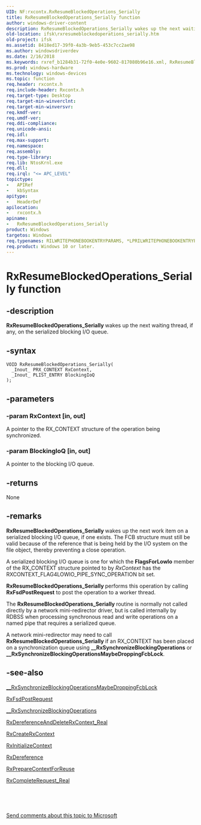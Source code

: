 ```yaml
---
UID: NF:rxcontx.RxResumeBlockedOperations_Serially
title: RxResumeBlockedOperations_Serially function
author: windows-driver-content
description: RxResumeBlockedOperations_Serially wakes up the next waiting thread, if any, on the serialized blocking I/O queue.
old-location: ifsk\rxresumeblockedoperations_serially.htm
old-project: ifsk
ms.assetid: 8418ed17-39f0-4a3b-9eb5-453c7cc2ae98
ms.author: windowsdriverdev
ms.date: 2/16/2018
ms.keywords: rxref_b1284b31-72f0-4e0e-9602-817080b96e16.xml, RxResumeBlockedOperations_Serially, ifsk.rxresumeblockedoperations_serially, RxResumeBlockedOperations_Serially function [Installable File System Drivers], rxcontx/RxResumeBlockedOperations_Serially
ms.prod: windows-hardware
ms.technology: windows-devices
ms.topic: function
req.header: rxcontx.h
req.include-header: Rxcontx.h
req.target-type: Desktop
req.target-min-winverclnt: 
req.target-min-winversvr: 
req.kmdf-ver: 
req.umdf-ver: 
req.ddi-compliance: 
req.unicode-ansi: 
req.idl: 
req.max-support: 
req.namespace: 
req.assembly: 
req.type-library: 
req.lib: NtosKrnl.exe
req.dll: 
req.irql: "<= APC_LEVEL"
topictype:
-	APIRef
-	kbSyntax
apitype:
-	HeaderDef
apilocation:
-	rxcontx.h
apiname:
-	RxResumeBlockedOperations_Serially
product: Windows
targetos: Windows
req.typenames: RILWRITEPHONEBOOKENTRYPARAMS, *LPRILWRITEPHONEBOOKENTRYPARAMS
req.product: Windows 10 or later.
---
```


# RxResumeBlockedOperations_Serially function


## -description


<b>RxResumeBlockedOperations_Serially </b>wakes up the next waiting thread, if any, on the serialized blocking I/O queue.


## -syntax


````
VOID RxResumeBlockedOperations_Serially(
  _Inout_ PRX_CONTEXT RxContext,
  _Inout_ PLIST_ENTRY BlockingIoQ
);
````


## -parameters




### -param RxContext [in, out]

A pointer to the RX_CONTEXT structure of the operation being synchronized. 


### -param BlockingIoQ [in, out]

A pointer to the blocking I/O queue. 


## -returns



None 




## -remarks



<b>RxResumeBlockedOperations_Serially </b>wakes up the next work item on a serialized blocking I/O queue, if one exists. The FCB structure must still be valid because of the reference that is being held by the I/O system on the file object, thereby preventing a close operation.

A serialized blocking I/O queue is one for which the <b>FlagsForLowIo</b> member of the RX_CONTEXT structure pointed to by <i>RxContext</i> has the RXCONTEXT_FLAG4LOWIO_PIPE_SYNC_OPERATION bit set. 

<b>RxResumeBlockedOperations_Serially </b>performs this operation by calling <b>RxFsdPostRequest</b> to post the operation to a worker thread. 

The <b>RxResumeBlockedOperations_Serially </b>routine is normally not called directly by a network mini-redirector driver, but is called internally by RDBSS when processing synchronous read and write operations on a named pipe that requires a serialized queue. 

A network mini-redirector may need to call <b>RxResumeBlockedOperations_Serially</b> if an RX_CONTEXT has been placed on a synchronization queue using <b>__RxSynchronizeBlockingOperations</b> or <b>__RxSynchronizeBlockingOperationsMaybeDroppingFcbLock</b>. 




## -see-also

<a href="https://msdn.microsoft.com/library/windows/hardware/ff557382">__RxSynchronizeBlockingOperationsMaybeDroppingFcbLock</a>



<a href="..\rxprocs\nf-rxprocs-rxfsdpostrequest.md">RxFsdPostRequest</a>



<a href="..\rxcontx\nf-rxcontx-__rxsynchronizeblockingoperations.md">__RxSynchronizeBlockingOperations</a>



<a href="..\rxcontx\nf-rxcontx-rxdereferenceanddeleterxcontext_real.md">RxDereferenceAndDeleteRxContext_Real</a>



<a href="..\rxcontx\nf-rxcontx-rxcreaterxcontext.md">RxCreateRxContext</a>



<a href="..\rxcontx\nf-rxcontx-rxinitializecontext.md">RxInitializeContext</a>



<a href="..\rxprocs\nf-rxprocs-rxdereference.md">RxDereference</a>



<a href="..\rxcontx\nf-rxcontx-rxpreparecontextforreuse.md">RxPrepareContextForReuse</a>



<a href="..\rxprocs\nf-rxprocs-rxcompleterequest_real.md">RxCompleteRequest_Real</a>



 

 

<a href="mailto:wsddocfb@microsoft.com?subject=Documentation%20feedback [ifsk\ifsk]:%20RxResumeBlockedOperations_Serially  function%20 RELEASE:%20(2/16/2018)&amp;body=%0A%0APRIVACY STATEMENT%0A%0AWe use your feedback to improve the documentation. We don't use your email address for any other purpose, and we'll remove your email address from our system after the issue that you're reporting is fixed. While we're working to fix this issue, we might send you an email message to ask for more info. Later, we might also send you an email message to let you know that we've addressed your feedback.%0A%0AFor more info about Microsoft's privacy policy, see http://privacy.microsoft.com/en-us/default.aspx." title="Send comments about this topic to Microsoft">Send comments about this topic to Microsoft</a>

